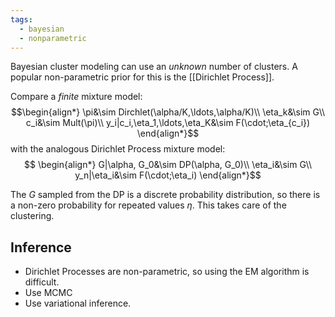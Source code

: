```yaml
---
tags:
  - bayesian
  - nonparametric
---
```

Bayesian cluster modeling can use an *unknown* number of clusters. A popular non-parametric prior for this is the [[Dirichlet Process]].


Compare a *finite* mixture model:
$$\begin{align*}
\pi&\sim Dirchlet(\alpha/K,\ldots,\alpha/K)\\
\eta_k&\sim G\\
c_i&\sim Mult(\pi)\\
y_i|c_i,\eta_1,\ldots,\eta_K&\sim F(\cdot;\eta_{c_i})
\end{align*}$$
with the analogous Dirichlet Process mixture model:
$$
\begin{align*}
G|\alpha, G_0&\sim DP(\alpha, G_0)\\
\eta_i&\sim G\\
y_n|\eta_i&\sim F(\cdot;\eta_i)
\end{align*}$$

The $G$ sampled from the DP is a discrete probability distribution, so there is a non-zero probability for repeated values $\eta$. This takes care of the clustering.

## Inference
- Dirichlet Processes are non-parametric, so using the EM algorithm is difficult. 
- Use MCMC
- Use variational inference.
